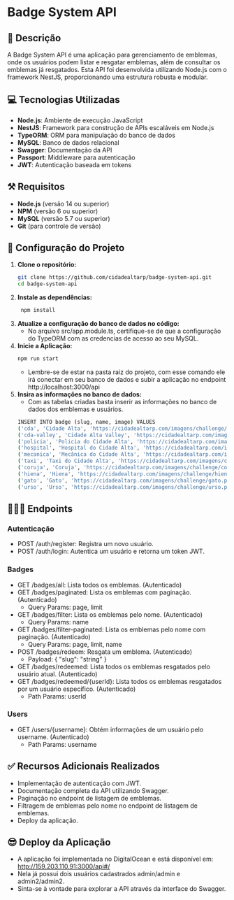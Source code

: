 # Badge System API

## 📕 Descrição
A Badge System API é uma aplicação para gerenciamento de emblemas, onde os usuários podem listar e resgatar emblemas, além de consultar os emblemas já resgatados. Esta API foi desenvolvida utilizando Node.js com o framework NestJS, proporcionando uma estrutura robusta e modular.

## 💻 Tecnologias Utilizadas
- **Node.js**: Ambiente de execução JavaScript
- **NestJS**: Framework para construção de APIs escaláveis em Node.js
- **TypeORM**: ORM para manipulação do banco de dados
- **MySQL**: Banco de dados relacional
- **Swagger**: Documentação da API
- **Passport**: Middleware para autenticação
- **JWT**: Autenticação baseada em tokens

## ⚒️ Requisitos
- **Node.js** (versão 14 ou superior)
- **NPM** (versão 6 ou superior)
- **MySQL** (versão 5.7 ou superior)
- **Git** (para controle de versão)

## 📁 Configuração do Projeto
1. **Clone o repositório:**
   ```bash
   git clone https://github.com/cidadealtarp/badge-system-api.git
   cd badge-system-api
2. **Instale as dependências:**
   ```bash
    npm install
3. **Atualize a configuração do banco de dados no código:**
    - No arquivo src/app.module.ts, certifique-se de que a configuração do TypeORM com as credencias de acesso ao seu MySQL.
4. **Inicie a Aplicação:**
   ```bash
   npm run start
   ```
   - Lembre-se de estar na pasta raiz do projeto, com esse comando ele irá conectar em seu banco de dados e subir a aplicação no endpoint http://localhost:3000/api
5. **Insira as informações no banco de dados:**
    - Com as tabelas criadas basta inserir as informações no banco de dados dos emblemas e usuários.
    ```bash
    INSERT INTO badge (slug, name, image) VALUES
    ('cda', 'Cidade Alta', 'https://cidadealtarp.com/imagens/challenge/cidade-alta.png'),
    ('cda-valley', 'Cidade Alta Valley', 'https://cidadealtarp.com/imagens/challenge/cidade-alta-valley.png'),
    ('policia', 'Policia do Cidade Alta', 'https://cidadealtarp.com/imagens/challenge/policia.png'),
    ('hospital', 'Hospital do Cidade Alta', 'https://cidadealtarp.com/imagens/challenge/hospital.png'),
    ('mecanica', 'Mecânica do Cidade Alta', 'https://cidadealtarp.com/imagens/challenge/mecanica.png'),
    ('taxi', 'Taxi do Cidade Alta', 'https://cidadealtarp.com/imagens/challenge/taxi.png'),
    ('coruja', 'Coruja', 'https://cidadealtarp.com/imagens/challenge/coruja.png'),
    ('hiena', 'Hiena', 'https://cidadealtarp.com/imagens/challenge/hiena.png'),
    ('gato', 'Gato', 'https://cidadealtarp.com/imagens/challenge/gato.png'),
    ('urso', 'Urso', 'https://cidadealtarp.com/imagens/challenge/urso.png');
## 🧑🏻‍💻 Endpoints
### Autenticação
  - POST /auth/register: Registra um novo usuário.
  - POST /auth/login: Autentica um usuário e retorna um token JWT.
### Badges
  - GET /badges/all: Lista todos os emblemas. (Autenticado)
  - GET /badges/paginated: Lista os emblemas com paginação. (Autenticado)
    - Query Params: page, limit
  - GET /badges/filter: Lista os emblemas pelo nome. (Autenticado)
    - Query Params: name
  - GET /badges/filter-paginated: Lista os emblemas pelo nome com paginação. (Autenticado)
    - Query Params: page, limit, name
  - POST /badges/redeem: Resgata um emblema. (Autenticado)
    - Payload: { "slug": "string" }
  - GET /badges/redeemed: Lista todos os emblemas resgatados pelo usuário atual. (Autenticado)
  - GET /badges/redeemed/{userId}: Lista todos os emblemas resgatados por um usuário específico. (Autenticado)
    - Path Params: userId
  ### Users
  - GET /users/{username}: Obtém informações de um usuário pelo username. (Autenticado)
    - Path Params: username

## ✅ Recursos Adicionais Realizados
  - Implementação de autenticação com JWT.
  - Documentação completa da API utilizando Swagger.
  - Paginação no endpoint de listagem de emblemas.
  - Filtragem de emblemas pelo nome no endpoint de listagem de emblemas.
  - Deploy da aplicação.

## 😎 Deploy da Aplicação
  - A aplicação foi implementada no DigitalOcean e está disponível em:
    http://159.203.110.91:3000/api#/
  - Nela já possui dois usuários cadastrados admin/admin e admin2/admin2.
  - Sinta-se à vontade para explorar a API através da interface do Swagger.